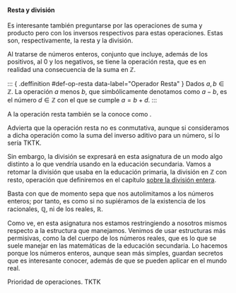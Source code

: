 

#### Resta y división

Es interesante también preguntarse por las operaciones de suma y producto
pero con los inversos respectivos para estas operaciones. Estas son,
respectivamente, la resta y la división.

Al tratarse de números enteros, conjunto que incluye, además de los
positivos, al $0$ y los negativos, se tiene la operación resta, que es en
realidad una consecuencia de la suma en $\mathbb{Z}$.

::: { .deffinition #def-op-resta data-label="Operador Resta" }
Dados $a, b \in \mathbb{Z}$. La operación $a$ menos $b$, que simbólicamente
denotamos como $a - b$, es el número $d \in \mathbb{Z}$ con el que se cumple $a =
b + d$.
:::

A la operación resta también se la conoce como .

Advierta que la operación resta no es conmutativa, aunque si consideramos a
dicha operación como la suma del inverso aditivo para un número, sí lo sería
TKTK.

Sin embargo, la división se expresará en esta asignatura de un modo algo
distinto a lo que vendría usando en la educación secundaria. Vamos a retomar
la división que usaba en la educación primaria, la división en $\mathbb{Z}$ con
resto, operación que definiremos en el capítulo [sobre la división
entera](#ch-division-entera).

Basta con que de momento sepa que nos autolimitamos a los números enteros;
por tanto, es como si no supiéramos de la existencia de los racionales,
$\mathbb{Q}$, ni de los reales, $\mathbb{R}$.

Como ve, en esta asignatura nos estamos restringiendo a nosotros mismos
respecto a la estructura que manejamos. Venimos de usar estructuras más
permisivas, como la del cuerpo de los números reales, que es lo que se suele
manejar en las matemáticas de la educación secundaria. Lo hacemos porque los
números enteros, aunque sean más simples, guardan secretos que es
interesante conocer, además de que se pueden aplicar en el mundo real.

Prioridad de operaciones. TKTK



